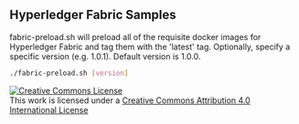 ## Hyperledger Fabric Samples

fabric-preload.sh will preload all of the requisite docker images for Hyperledger Fabric and tag them
with the 'latest' tag. Optionally, specify a specific version (e.g. 1.0.1). Default version is 1.0.0.

```bash
./fabric-preload.sh [version]
```

<a rel="license" href="http://creativecommons.org/licenses/by/4.0/"><img alt="Creative Commons License" style="border-width:0" src="https://i.creativecommons.org/l/by/4.0/88x31.png" /></a><br />This work is licensed under a <a rel="license" href="http://creativecommons.org/licenses/by/4.0/">Creative Commons Attribution 4.0 International License</a>
